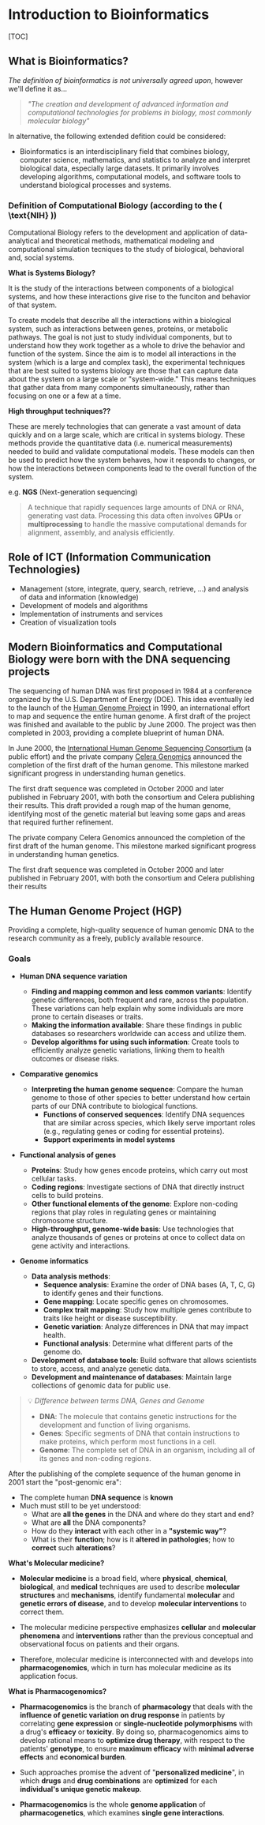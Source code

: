 # Introduction to Bioinformatics

[TOC]

## What is Bioinformatics?

_The definition of bioinformatics is not universally agreed upon_, however we'll define it as...

> _"The creation and development of advanced information and computational technologies for problems in biology, most commonly molecular biology"_

In alternative, the following extended defition could be considered:

- Bioinformatics is an interdisciplinary field that combines biology, computer science, mathematics, and statistics to analyze and interpret biological data, especially large datasets. It primarily involves developing algorithms, computational models, and software tools to understand biological processes and systems.

### Definition of **Computational Biology** (according to the \( \text{NIH} \))

Computational Biology refers to the development and application of data-analytical and theoretical methods, mathematical modeling and
computational simulation tecniques to the study of biological, behavioral and, social systems.

**What is Systems Biology?**

It is the study of the interactions between components of a biological systems, and how these interactions give rise to the funciton and
behavior of that system.

To create models that describe all the interactions within a biological system, such as interactions between genes, proteins, or metabolic pathways. The goal is not just to study individual components, but to understand how they work together as a whole to drive the behavior and function of the system. Since the aim is to model all interactions in the system (which is a large and complex task), the experimental techniques that are best suited to systems biology are those that can capture data about the system on a large scale or "system-wide." This means techniques that gather data from many components simultaneously, rather than focusing on one or a few at a time.

**High throughput techniques??**

These are merely technologies that can generate a vast amount of data quickly and on a large scale, which are critical in systems biology. These methods provide the quantitative data (i.e. numerical measurements) needed to build and validate computational models. These models can then be used to predict how the system behaves, how it responds to changes, or how the interactions between components lead to the overall function of the system.

e.g. **NGS** (Next-generation sequencing)

> A technique that rapidly sequences large amounts of DNA or RNA, generating vast data. Processing this data often involves **GPUs** or **multiprocessing** to handle the massive computational demands for alignment, assembly, and analysis efficiently.

## Role of ICT (Information Communication Technologies)

- Management (store, integrate, query, search, retrieve, ...) and analysis of data and information (knowledge)
- Development of models and algorithms
- Implementation of instruments and services
- Creation of visualization tools

## Modern Bioinformatics and Computational Biology were born with the DNA sequencing projects

The sequencing of human DNA was first proposed in 1984 at a conference organized by the U.S. Department of Energy (DOE). This idea eventually led to the launch of the [Human Genome Project](https://en.wikipedia.org/wiki/Human_Genome_Project) in 1990, an international effort to map and sequence the entire human genome. A first draft of the project was finished and available to the public by June 2000. The project was then completed in 2003, providing a complete blueprint of human DNA.

In June 2000, the [International Human Genome Sequencing Consortium](https://www.genome.gov/11006939/ihg-sequencing-centers) (a public effort) and the private company [Celera Genomics](https://en.wikipedia.org/wiki/Celera_Corporation) announced the completion of the first draft of the human genome. This milestone marked significant progress in understanding human genetics.

The first draft sequence was completed in October 2000 and later published in February 2001, with both the consortium and Celera publishing their results. This draft provided a rough map of the human genome, identifying most of the genetic material but leaving some gaps and areas that required further refinement.

The private company Celera Genomics announced the completion of the first draft of the human genome. This milestone marked significant progress in understanding human genetics.

The first draft sequence was completed in October 2000 and later published in February 2001, with both the consortium and Celera publishing their results

## The Human Genome Project (HGP)

Providing a complete, high-quality sequence of human genomic DNA to the research community as a freely, publicly available resource.

### Goals

- **Human DNA sequence variation**

  - **Finding and mapping common and less common variants**: Identify genetic differences, both frequent and rare, across the population. These variations can help explain why some individuals are more prone to certain diseases or traits.
  - **Making the information available**: Share these findings in public databases so researchers worldwide can access and utilize them.
  - **Develop algorithms for using such information**: Create tools to efficiently analyze genetic variations, linking them to health outcomes or disease risks.

- **Comparative genomics**

  - **Interpreting the human genome sequence**: Compare the human genome to those of other species to better understand how certain parts of our DNA contribute to biological functions.
    - **Functions of conserved sequences**: Identify DNA sequences that are similar across species, which likely serve important roles (e.g., regulating genes or coding for essential proteins).
    - **Support experiments in model systems**

- **Functional analysis of genes**

  - **Proteins**: Study how genes encode proteins, which carry out most cellular tasks.
  - **Coding regions**: Investigate sections of DNA that directly instruct cells to build proteins.
  - **Other functional elements of the genome**: Explore non-coding regions that play roles in regulating genes or maintaining chromosome structure.
  - **High-throughput, genome-wide basis**: Use technologies that analyze thousands of genes or proteins at once to collect data on gene activity and interactions.

- **Genome informatics**
  - **Data analysis methods**:
    - **Sequence analysis**: Examine the order of DNA bases (A, T, C, G) to identify genes and their functions.
    - **Gene mapping**: Locate specific genes on chromosomes.
    - **Complex trait mapping**: Study how multiple genes contribute to traits like height or disease susceptibility.
    - **Genetic variation**: Analyze differences in DNA that may impact health.
    - **Functional analysis**: Determine what different parts of the genome do.
  - **Development of database tools**: Build software that allows scientists to store, access, and analyze genetic data.
  - **Development and maintenance of databases**: Maintain large collections of genomic data for public use.

> 💡 _Difference between terms DNA, Genes and Genome_
>
> - **DNA**: The molecule that contains genetic instructions for the development and function of living organisms.
> - **Genes**: Specific segments of DNA that contain instructions to make proteins, which perform most functions in a cell.
> - **Genome**: The complete set of DNA in an organism, including all of its genes and non-coding regions.

After the publishing of the complete sequence of the human genome in 2001 start the "post-genomic era":

- The complete human **DNA sequence** is **known**
- Much must still to be yet understood:
  - What are **all the genes** in the DNA and where do they start and end?
  - What are **all** the DNA components?
  - How do they **interact** with each other in a **"systemic way"**?
  - What is their **function**; how is it **altered in pathologies**; how to **correct** such **alterations**?

**What's Molecular medicine?**

- **Molecular medicine** is a broad field, where **physical**, **chemical**, **biological**, and **medical** techniques are used to describe **molecular structures** and **mechanisms**, identify fundamental **molecular** and **genetic errors of disease**, and to develop **molecular interventions** to correct them.
- The molecular medicine perspective emphasizes **cellular** and **molecular phenomena** and **interventions** rather than the previous conceptual and observational focus on patients and their organs.

- Therefore, molecular medicine is interconnected with and develops into **pharmacogenomics**, which in turn has molecular medicine as its application focus.

**What is Pharmacogenomics?**

- **Pharmacogenomics** is the branch of **pharmacology** that deals with the **influence of genetic variation on drug response** in patients by correlating **gene expression** or **single-nucleotide polymorphisms** with a drug's **efficacy** or **toxicity**. By doing so, pharmacogenomics aims to develop rational means to **optimize drug therapy**, with respect to the patients' **genotype**, to ensure **maximum efficacy** with **minimal adverse effects** and **economical burden**.

- Such approaches promise the advent of "**personalized medicine**", in which **drugs** and **drug combinations** are **optimized** for each **individual's unique genetic makeup**.

- **Pharmacogenomics** is the whole **genome application** of **pharmacogenetics**, which examines **single gene interactions**.